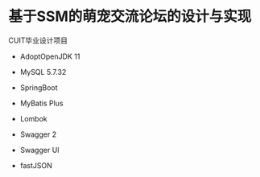 # 基于SSM的萌宠交流论坛的设计与实现

CUIT毕业设计项目 

- AdoptOpenJDK 11

- MySQL 5.7.32

- SpringBoot

- MyBatis Plus

- Lombok

- Swagger 2

- Swagger UI

- fastJSON
